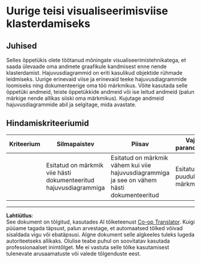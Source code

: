 <!--
CO_OP_TRANSLATOR_METADATA:
{
  "original_hash": "589fa015a5e7d9e67bd629f7d47b53de",
  "translation_date": "2025-10-11T12:07:19+00:00",
  "source_file": "5-Clustering/1-Visualize/assignment.md",
  "language_code": "et"
}
-->
# Uurige teisi visualiseerimisviise klasterdamiseks

## Juhised

Selles õppetükis olete töötanud mõningate visualiseerimistehnikatega, et saada ülevaade oma andmete graafikule kandmisest enne nende klasterdamist. Hajuvusdiagrammid on eriti kasulikud objektide rühmade leidmiseks. Uurige erinevaid viise ja erinevaid teeke hajuvusdiagrammide loomiseks ning dokumenteerige oma töö märkmikus. Võite kasutada selle õppetüki andmeid, teiste õppetükkide andmeid või ise leitud andmeid (palun märkige nende allikas siiski oma märkmikus). Kujutage andmeid hajuvusdiagrammide abil ja selgitage, mida avastate.

## Hindamiskriteeriumid

| Kriteerium | Silmapaistev                                                  | Piisav                                                                                   | Vajab parandamist                  |
| ---------- | ------------------------------------------------------------- | ---------------------------------------------------------------------------------------- | ---------------------------------- |
|            | Esitatud on märkmik viie hästi dokumenteeritud hajuvusdiagrammiga | Esitatud on märkmik vähem kui viie hajuvusdiagrammiga ja see on vähem hästi dokumenteeritud | Esitatud on puudulik märkmik       |

---

**Lahtiütlus**:  
See dokument on tõlgitud, kasutades AI tõlketeenust [Co-op Translator](https://github.com/Azure/co-op-translator). Kuigi püüame tagada täpsust, palun arvestage, et automaatsed tõlked võivad sisaldada vigu või ebatäpsusi. Algne dokument selle algkeeles tuleks lugeda autoriteetseks allikaks. Olulise teabe puhul on soovitatav kasutada professionaalset inimtõlget. Me ei vastuta selle tõlke kasutamisest tulenevate arusaamatuste või valede tõlgenduste eest.